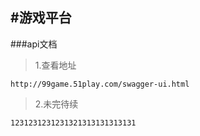 #游戏平台
----------------

###api文档
>1.查看地址

    http://99game.51play.com/swagger-ui.html
    
>2.未完待续
    
    1231231231231321313131313131
